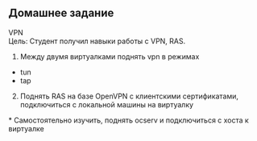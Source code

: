 ## Домашнее задание  
VPN  
Цель: Студент получил навыки работы с VPN, RAS.  
1. Между двумя виртуалками поднять vpn в режимах  
- tun  
- tap  

2. Поднять RAS на базе OpenVPN с клиентскими сертификатами, подключиться с локальной машины на виртуалку   

\* Самостоятельно изучить, поднять ocserv и подключиться с хоста к виртуалке   
